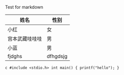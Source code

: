 Test for markdown

姓名 | 性别
--- | -----
小红 | 女
宫本武藏哇哇哇 | 男
小蓝 | 男
fjdghs | dfhgdsjg

`c
#include <stdio.h>
int main()
{
   printf("hello");
}
`

